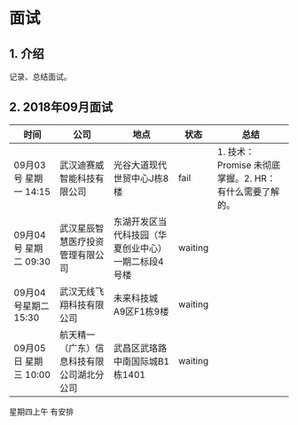  # 面试

## 1. 介绍

记录、总结面试。

## 2. 2018年09月面试

| 时间                     | 公司                                       | 地点                                                | 状态    | 总结                                                   |
| ------------------------ | ------------------------------------------ | --------------------------------------------------- | ------- | ------------------------------------------------------ |
| 09月03号  星期一  14:15  | 武汉迪赛威智能科技有限公司                 | 光谷大道现代世贸中心J栋8楼                          | fail | 1. 技术：Promise 未彻底掌握。2. HR：有什么需要了解的。 |
| 09月04号  星期二  09:30  | 武汉星辰智慧医疗投资管理有限公司           | 东湖开发区当代科技园（华夏创业中心）一期二标段4号楼 | waiting |                                                        |
| 09月04号星期二  15:30    | 武汉无线飞翔科技有限公司                   | 未来科技城A9区F1栋9楼                               | waiting |                                                        |
| 09月05日  星期三   10:00 | 航天精一（广东）信息科技有限公司湖北分公司 | 武昌区武珞路中南国际城B1栋1401                      | waiting |                                                        |



星期四上午 有安排 
